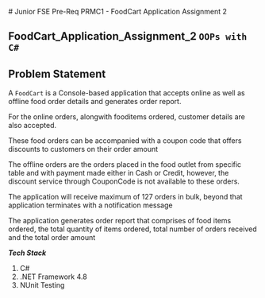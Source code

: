 ﻿﻿# Junior FSE Pre-Req PRMC1 - FoodCart Application Assignment 2

## FoodCart_Application_Assignment_2 `OOPs with C#`

## Problem Statement

A `FoodCart` is a Console-based application that accepts online as well as offline food order details and generates order report. 

For the online orders, alongwith fooditems ordered, customer details are also accepted.

These food orders can be accompanied with a coupon code that offers discounts to customers on their order amount

The offline orders are the orders placed in the food outlet from specific table and with payment made either in Cash or Credit, however, the discount service through CouponCode is not available to these orders.

The application will receive maximum of 127 orders in bulk, beyond that application terminates with a notification message

The application generates order report that comprises of food items ordered, the total quantity of items ordered, total number of orders received and the total order amount



***Tech Stack***
1. C#
2. .NET Framework 4.8
3. NUnit Testing

